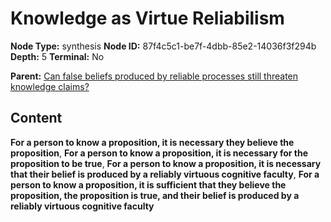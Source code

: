 # Knowledge as Virtue Reliabilism

**Node Type:** synthesis
**Node ID:** 87f4c5c1-be7f-4dbb-85e2-14036f3f294b
**Depth:** 5
**Terminal:** No

**Parent:** [Can false beliefs produced by reliable processes still threaten knowledge claims?](can-false-beliefs-produced-by-reliable-processes-still-threaten-knowledge-claims-antithesis-ded55d14-480d-4be0-aed6-be7ce40fbd87.md)

## Content

**For a person to know a proposition, it is necessary they believe the proposition**, **For a person to know a proposition, it is necessary for the proposition to be true**, **For a person to know a proposition, it is necessary that their belief is produced by a reliably virtuous cognitive faculty**, **For a person to know a proposition, it is sufficient that they believe the proposition, the proposition is true, and their belief is produced by a reliably virtuous cognitive faculty**
